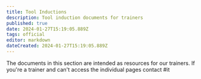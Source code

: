 ```yaml
---
title: Tool Inductions
description: Tool induction documents for trainers
published: true
date: 2024-01-27T15:19:05.889Z
tags: official
editor: markdown
dateCreated: 2024-01-27T15:19:05.889Z
---
```


The documents in this section are intended as resources for our trainers. If you're a trainer and can't access the individual pages contact #it